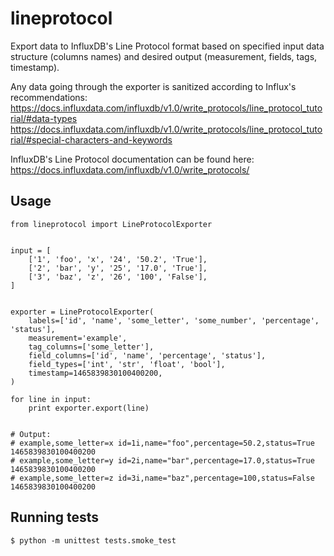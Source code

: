 # lineprotocol

Export data to InfluxDB's Line Protocol format based on specified input data structure (columns names) and desired output (measurement, fields, tags, timestamp).

Any data going through the exporter is sanitized according to Influx's recommendations:
https://docs.influxdata.com/influxdb/v1.0/write_protocols/line_protocol_tutorial/#data-types
https://docs.influxdata.com/influxdb/v1.0/write_protocols/line_protocol_tutorial/#special-characters-and-keywords

InfluxDB's Line Protocol documentation can be found here:
https://docs.influxdata.com/influxdb/v1.0/write_protocols/


## Usage

    from lineprotocol import LineProtocolExporter


    input = [
        ['1', 'foo', 'x', '24', '50.2', 'True'],
        ['2', 'bar', 'y', '25', '17.0', 'True'],
        ['3', 'baz', 'z', '26', '100', 'False'],
    ]


    exporter = LineProtocolExporter(
        labels=['id', 'name', 'some_letter', 'some_number', 'percentage', 'status'],
        measurement='example',
        tag_columns=['some_letter'],
        field_columns=['id', 'name', 'percentage', 'status'],
        field_types=['int', 'str', 'float', 'bool'],
        timestamp=1465839830100400200,
    )

    for line in input:
        print exporter.export(line)


    # Output:
    # example,some_letter=x id=1i,name="foo",percentage=50.2,status=True 1465839830100400200
    # example,some_letter=y id=2i,name="bar",percentage=17.0,status=True 1465839830100400200
    # example,some_letter=z id=3i,name="baz",percentage=100,status=False 1465839830100400200

## Running tests

    $ python -m unittest tests.smoke_test
